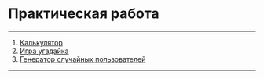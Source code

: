  # <h1>Практическая работа</h1>


---

1. [Калькулятор](07_Number_and_string/index.html)
2. [Игра угадайка](08_if_else/index.html)
3. [Генератор случайных пользователей](10_function_object/index.html)




---
